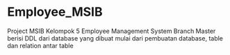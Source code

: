 # Employee_MSIB
Project MSIB Kelompok 5 Employee Management System
Branch Master berisi DDL dari database yang dibuat mulai dari pembuatan database, table dan relation antar table
